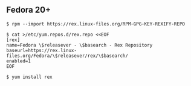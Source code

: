 Fedora 20+
----------

<span class="admin_snippet" data-pitahaya-block="block_id:bash_code"></span>

    $ rpm --import https://rex.linux-files.org/RPM-GPG-KEY-REXIFY-REPO

    $ cat >/etc/yum.repos.d/rex.repo <<EOF
    [rex]
    name=Fedora \$releasever - \$basearch - Rex Repository
    baseurl=https://rex.linux-files.org/Fedora/\$releasever/rex/\$basearch/
    enabled=1
    EOF

    $ yum install rex
